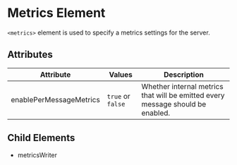 # Metrics Element
`<metrics>` element is used to specify a metrics settings for the server.

## Attributes
| Attribute | Values | Description |
|-----------|--------|-------------|
| enablePerMessageMetrics | `true` or `false` | Whether internal metrics that will be emitted every message should be enabled. |

## Child Elements
- metricsWriter
